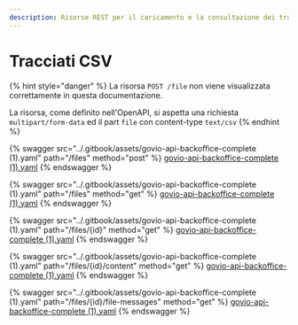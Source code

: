```yaml
---
description: Risorse REST per il caricamento e la consultazione dei tracciati CSV
---
```


# Tracciati CSV

{% hint style="danger" %}
La risorsa `POST /file` non viene visualizzata correttamente in questa documentazione.&#x20;

La risorsa, come definito nell'OpenAPI, si aspetta una richiesta `multipart/form-data` ed il part `file` con content-type `text/csv`
{% endhint %}

{% swagger src="../.gitbook/assets/govio-api-backoffice-complete (1).yaml" path="/files" method="post" %}
[govio-api-backoffice-complete (1).yaml](<../.gitbook/assets/govio-api-backoffice-complete (1).yaml>)
{% endswagger %}

{% swagger src="../.gitbook/assets/govio-api-backoffice-complete (1).yaml" path="/files" method="get" %}
[govio-api-backoffice-complete (1).yaml](<../.gitbook/assets/govio-api-backoffice-complete (1).yaml>)
{% endswagger %}

{% swagger src="../.gitbook/assets/govio-api-backoffice-complete (1).yaml" path="/files/{id}" method="get" %}
[govio-api-backoffice-complete (1).yaml](<../.gitbook/assets/govio-api-backoffice-complete (1).yaml>)
{% endswagger %}

{% swagger src="../.gitbook/assets/govio-api-backoffice-complete (1).yaml" path="/files/{id}/content" method="get" %}
[govio-api-backoffice-complete (1).yaml](<../.gitbook/assets/govio-api-backoffice-complete (1).yaml>)
{% endswagger %}

{% swagger src="../.gitbook/assets/govio-api-backoffice-complete (1).yaml" path="/files/{id}/file-messages" method="get" %}
[govio-api-backoffice-complete (1).yaml](<../.gitbook/assets/govio-api-backoffice-complete (1).yaml>)
{% endswagger %}
